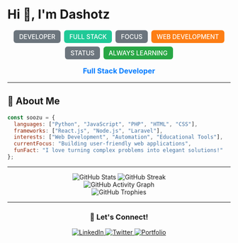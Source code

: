 # Hi 👋, I'm Dashotz

<div align="center">
  <div style="display: flex; gap: 8px; justify-content: center; flex-wrap: wrap; margin: 16px 0;">
    <span style="background-color: #6c757d; color: white; padding: 6px 12px; border-radius: 6px; font-size: 14px; font-weight: 500;">DEVELOPER</span>
    <span style="background-color: #20c997; color: white; padding: 6px 12px; border-radius: 6px; font-size: 14px; font-weight: 500;">FULL STACK</span>
    <span style="background-color: #6c757d; color: white; padding: 6px 12px; border-radius: 6px; font-size: 14px; font-weight: 500;">FOCUS</span>
    <span style="background-color: #fd7e14; color: white; padding: 6px 12px; border-radius: 6px; font-size: 14px; font-weight: 500;">WEB DEVELOPMENT</span>
    <span style="background-color: #6c757d; color: white; padding: 6px 12px; border-radius: 6px; font-size: 14px; font-weight: 500;">STATUS</span>
    <span style="background-color: #28a745; color: white; padding: 6px 12px; border-radius: 6px; font-size: 14px; font-weight: 500;">ALWAYS LEARNING</span>
  </div>
  
  <h3 style="color: #007bff; margin: 16px 0;">Full Stack Developer</h3>
</div>

---

## 🧐 About Me

```javascript
const soozu = {
  languages: ["Python", "JavaScript", "PHP", "HTML", "CSS"],
  frameworks: ["React.js", "Node.js", "Laravel"],
  interests: ["Web Development", "Automation", "Educational Tools"],
  currentFocus: "Building user-friendly web applications",
  funFact: "I love turning complex problems into elegant solutions!"
};
```

---

<div align="center">
  <img src="https://github-readme-stats.vercel.app/api?username=soozu&show_icons=true&theme=dark&hide_border=true" alt="GitHub Stats" />
  <img src="https://github-readme-streak-stats.herokuapp.com/?user=soozu&theme=dark&hide_border=true" alt="GitHub Streak" />
</div>

<div align="center">
  <img src="https://github-readme-activity-graph.vercel.app/graph?username=soozu&theme=dark&hide_border=true" alt="GitHub Activity Graph" />
</div>

<div align="center">
  <img src="https://github-profile-trophy.vercel.app/?username=soozu&theme=dark&no-frame=true&no-bg=true&margin-w=4" alt="GitHub Trophies" />
</div>

---

<div align="center">
  <h3>🚀 Let's Connect!</h3>
  <a href="https://linkedin.com/in/soozu" target="_blank">
    <img src="https://img.shields.io/badge/LinkedIn-0077B5?style=for-the-badge&logo=linkedin&logoColor=white" alt="LinkedIn" />
  </a>
  <a href="https://twitter.com/soozu" target="_blank">
    <img src="https://img.shields.io/badge/Twitter-1DA1F2?style=for-the-badge&logo=twitter&logoColor=white" alt="Twitter" />
  </a>
  <a href="https://soozu.dev" target="_blank">
    <img src="https://img.shields.io/badge/Portfolio-000000?style=for-the-badge&logo=About.me&logoColor=white" alt="Portfolio" />
  </a>
</div>
